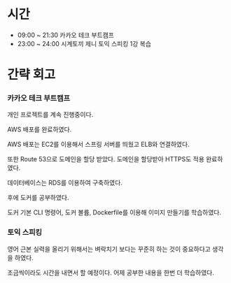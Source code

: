 # 시간
- 09:00 ~ 21:30 카카오 테크 부트캠프
- 23:00 ~ 24:00 시계토끼 제니 토익 스피킹 1강 복습

# 간략 회고

### 카카오 테크 부트캠프

개인 프로젝트를 계속 진행중이다.

AWS 배포를 완료하였다.

AWS 배포는 EC2를 이용해서 스프링 서버를 띄웠고 ELB와 연결하였다.

또한 Route 53으로 도메인을 할당 받았다. 도메인을 할당받아 HTTPS도 적용 완료하였다.

데이터베이스는 RDS를 이용하여 구축하였다.

후에 도커를 공부하였다.

도커 기본 CLI 명령어, 도커 볼륨, Dockerfile를 이용해 이미지 만들기를 학습하였다.

### 토익 스피킹

영어 근본 실력을 올리기 위해서는 벼락치기 보다는 꾸준히 하는 것이 중요하다고 생각을 하였다.

조금씩이라도 시간을 내면서 할 예정이다. 어제 공부한 내용을 한번 더 학습하였다.